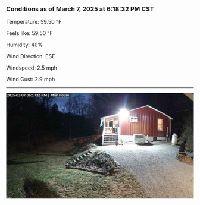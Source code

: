 ### Conditions as of March 7, 2025 at 6:18:32 PM CST 

Temperature: 59.50 &deg;F

Feels like: 59.50 &deg;F

Humidity: 40%

Wind Direction: ESE

Windspeed: 2.5 mph

Wind Gust: 2.9 mph

---

<img src="./images/latest.jpeg"/>


